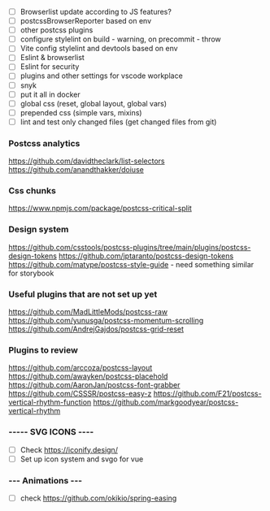 - [ ] Browserlist update according to JS features?
- [ ] postcssBrowserReporter based on env
- [ ] other postcss plugins
- [ ] configure stylelint on build - warning, on precommit - throw
- [ ] Vite config stylelint and devtools based on env
- [ ] Eslint & browserlist
- [ ] Eslint for security
- [ ] plugins and other settings for vscode workplace
- [ ] snyk
- [ ] put it all in docker
- [ ] global css (reset, global layout, global vars)
- [ ] prepended css (simple vars, mixins)
- [ ] lint and test only changed files (get changed files from git)

### Postcss analytics

https://github.com/davidtheclark/list-selectors
https://github.com/anandthakker/doiuse

### Css chunks

https://www.npmjs.com/package/postcss-critical-split

### Design system

https://github.com/csstools/postcss-plugins/tree/main/plugins/postcss-design-tokens
https://github.com/jptaranto/postcss-design-tokens
https://github.com/matype/postcss-style-guide - need something similar for storybook

### Useful plugins that are not set up yet

https://github.com/MadLittleMods/postcss-raw
https://github.com/yunusga/postcss-momentum-scrolling
https://github.com/AndrejGajdos/postcss-grid-reset

### Plugins to review

https://github.com/arccoza/postcss-layout
https://github.com/awayken/postcss-placehold
https://github.com/AaronJan/postcss-font-grabber
https://github.com/CSSSR/postcss-easy-z
https://github.com/F21/postcss-vertical-rhythm-function
https://github.com/markgoodyear/postcss-vertical-rhythm

### ----- SVG ICONS ----

- [ ] Check https://iconify.design/
- [ ] Set up icon system and svgo for vue

### --- Animations ---

- [ ] check https://github.com/okikio/spring-easing
